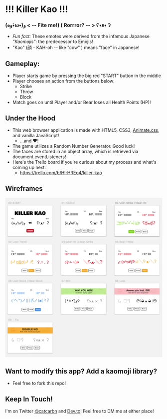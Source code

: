 # !!! Killer Kao !!!
### (๑و•̀ω•́)و < -- Fite me!) ( Rorrror? -- >  ʕ•ᴥ•  ʔ
* *Fun fact:* These emotes were derived from the infamous Japanese *"Kaomojis"*: 
the predecessor to Emojis! 
* "Kao" (顔 - KAH-oh -- like "cow" ) means "face" in Japanese!

## Gameplay:
* Player starts game by pressing the big red "START" button in the middle
* Player chooses an action from the buttons below:
  - Strike
  - Throw
  - Block
* Match goes on until Player and/or Bear loses all Health Points (HP)!


## Under the Hood
* This web browser application is made with HTML5, CSS3, [Animate.css](https://daneden.github.io/animate.css/), and vanilla JavaScript!
  * ...and &hearts;!
* The game utilizes a Random Number Generator. Good luck!
* The faces are stored in an object array, which is retrieved via document.eventListeners!
* Here's the Trello board if you're curious about my process and what's coming up next:
    * https://trello.com/b/HIrHREo4/killer-kao
    
## Wireframes
![My designs for the app](https://github.com/catcarbonell/killerkao/blob/master/assets/killerkao-wf.png?raw=true)


## Want to modify this app? Add a kaomoji library? 
* Feel free to fork this repo!

## Keep In Touch!
I'm on Twitter [@catcarbn](https://twitter.com/catcarbn) and [Dev.to](http://dev.to/catcarbn)! Feel free to DM me at either place!

